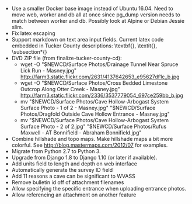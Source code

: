 * Use a smaller Docker base image instead of Ubuntu 16.04. Need to move web, worker
  and db all at once since pg_dump version needs to match between worker and db.
  Possibly look at Alpine or Debian Jessie slim.
* Fix latex escaping
* Support markdown on text area input fields. Current latex code embedded in
  Tucker County descriptions: \textbf{}, \textit{}, \subsection*{}
* DVD ZIP file (from finalize-tucker-county-cd):
  - wget -O "$NEWCD/Surface Photos/Drainage Tunnel Near Spruce Lick Run - Masney.jpg" http://farm3.static.flickr.com/2631/4137642653_e95627df1c_b.jpg 
  - wget -O "$NEWCD/Surface Photos/Cross Bedded Limestone Outcrop Along Otter Creek - Masney.jpg" http://farm3.static.flickr.com/2336/3537779054_697ce259bb_b.jpg
  - mv "$NEWCD/Surface Photos/Cave Hollow-Arbogast System Surface Photo - 1 of 2 - Masney.jpg" "$NEWCD/Surface Photos/Dragfold Outside Cave Hollow Entrance - Masney.jpg"
  - mv "$NEWCD/Surface Photos/Cave Hollow-Arbogast System Surface Photo - 2 of 2.jpg" "$NEWCD/Surface Photos/Rufus Maxwell - AT Bonnifield - Abraham Bonnifield.jpg"
* Combine hillshade and topo maps. Make hillshade maps a bit more colorful.
  See http://blog.mastermaps.com/2012/07 for examples.
* Migrate from Python 2.7 to Python 3.
* Upgrade from Django 1.8 to Django 1.10 (or later if available).
* Add units field to length and depth on web interface
* Automatically generate the survey ID field
* Add 11 reasons a cave can be significant to WVASS
* Remove bulletin id off of attachment filenames
* Allow specifying the specific entrance when uploading entrance photos.
* Allow referencing an attachment on another feature
